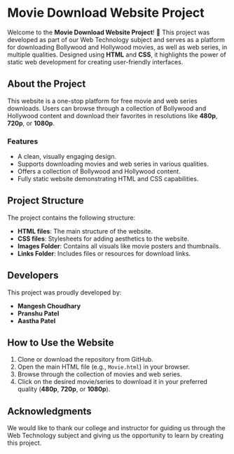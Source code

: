 # Movie Download Website Project

Welcome to the **Movie Download Website Project**! 🎥 This project was developed as part of our Web Technology subject and serves as a platform for downloading Bollywood and Hollywood movies, as well as web series, in multiple qualities. Designed using **HTML** and **CSS**, it highlights the power of static web development for creating user-friendly interfaces.

## About the Project

This website is a one-stop platform for free movie and web series downloads. Users can browse through a collection of Bollywood and Hollywood content and download their favorites in resolutions like **480p**, **720p**, or **1080p**.

### Features

- A clean, visually engaging design.
- Supports downloading movies and web series in various qualities.
- Offers a collection of Bollywood and Hollywood content.
- Fully static website demonstrating HTML and CSS capabilities.

## Project Structure

The project contains the following structure:

- **HTML files**: The main structure of the website.
- **CSS files**: Stylesheets for adding aesthetics to the website.
- **Images Folder**: Contains all visuals like movie posters and thumbnails.
- **Links Folder**: Includes files or resources for download links.

## Developers

This project was proudly developed by:

- **Mangesh Choudhary**
- **Pranshu Patel**
- **Aastha Patel**

## How to Use the Website

1. Clone or download the repository from GitHub.
2. Open the main HTML file (e.g., `Movie.html`) in your browser.
3. Browse through the collection of movies and web series.
4. Click on the desired movie/series to download it in your preferred quality (**480p**, **720p**, or **1080p**).

## Acknowledgments

We would like to thank our college and instructor for guiding us through the Web Technology subject and giving us the opportunity to learn by creating this project.
